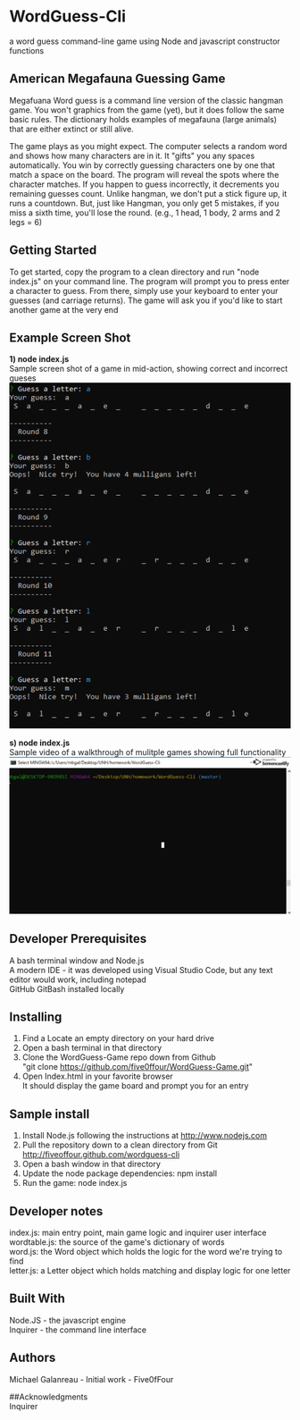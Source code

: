 # WordGuess-Cli  
a word guess command-line game using Node and javascript constructor functions  
  
## American Megafauna Guessing Game  
  
Megafuana Word guess is a command line version of the classic hangman game. You won't graphics from the game (yet), but it does follow the same basic rules. The dictionary holds examples of megafauna (large animals) that are either extinct or still alive.  
  
The game plays as you might expect. The computer selects a random word and shows how many characters are in it.  It "gifts" you any spaces automatically.   You win by correctly guessing characters one by one that match a space on the board. The program will reveal the spots where the character matches. If you happen to guess incorrectly, it decrements you remaining guesses count. Unlike hangman, we don't put a stick figure up, it runs a countdown. But, just like Hangman, you only get 5 mistakes, if you miss a sixth time, you'll lose the round.  (e.g., 1 head, 1 body, 2 arms and 2 legs = 6)  
  
## Getting Started  
To get started,  copy the program to a clean directory and run "node index.js" on your command line. The program will prompt you to press enter a character to guess. From there,  simply use your keyboard to enter your guesses (and carriage returns). The game will ask you if you'd like to start another game at the very end  

## Example Screen Shot  
__1) node index.js__     
   Sample screen shot of a game in mid-action, showing correct and incorrect gueses  
![](./examples/screenshot.PNG)  

__s) node index.js__     
   Sample video of a walkthrough of mulitple games showing full functionality  
![](./examples/example-run.gif)  

## Developer Prerequisites  
A bash terminal window and Node.js  
A modern IDE - it was developed using Visual Studio Code, but any text editor would work, including notepad  
GitHub 
GitBash installed locally  
  
## Installing  
1.  Find a Locate an empty directory on your hard drive  
2.  Open a bash terminal in that directory  
3.  Clone the WordGuess-Game repo down from Github   
         "git clone https://github.com/five0ffour/WordGuess-Game.git"  
4.  Open Index.html in your favorite browser  
        It should display the game board and prompt you for an entry  
  
## Sample install    
1.  Install Node.js following the instructions at http://www.nodejs.com  
2.  Pull the repository down to a clean directory from Git http://fiveoffour.github.com/wordguess-cli  
3.  Open a bash window in that directory  
4.  Update the node package dependencies:   npm install  
5.  Run the game:  node index.js  
  
## Developer notes  
index.js:  main entry point, main game logic and inquirer user interface  
wordtable.js:  the source of the game's dictionary of words        
word.js:   the Word object which holds the logic for the word we're trying to find  
letter.js: a Letter object which holds matching and display logic for one letter  
  
## Built With  
Node.JS - the javascript engine  
Inquirer - the command line interface  
  
## Authors  
Michael Galanreau - Initial work - Five0fFour  

##Acknowledgments  
Inquirer  